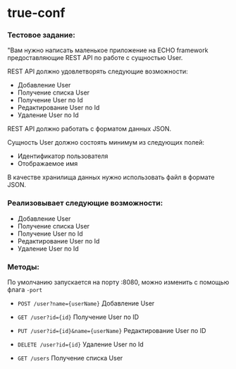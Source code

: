 # true-conf

### Тестовое задание:
"Вам нужно написать маленькое приложение на ECHO framework предоставляющие REST API по работе с сущностью User.

REST API должно удовлетворять следующие возможности:
* Добавление User
* Получение списка User
* Получение User по Id
* Редактирование User по Id
* Удаление User по Id


REST API должно работать с форматом данных JSON.


Сущность User должно состоять минимум из следующих полей:
* Идентификатор пользователя
* Отображаемое имя


В качестве хранилища данных нужно использовать файл в формате JSON.

### Реализовывает следующие возможности:
* Добавление User
* Получение списка User
* Получение User по Id
* Редактирование User по Id
* Удаление User по Id

### Методы:
По умолчанию запускается на порту :8080, можно изменить с помощью флага `-port`

* `POST /user?name={userName}` Добавление User
* `GET /user?id={id}` Получение User по ID
* `PUT /user?id={id}&name={userName}` Редактирование User по ID
* `DELETE /user?id={id}` Удаление User по Id

* `GET /users` Получение списка User

